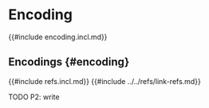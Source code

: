 # Encoding

{{#include encoding.incl.md}}

## Encodings {#encoding}

{{#include refs.incl.md}}
{{#include ../../refs/link-refs.md}}

<div class="hidden">
TODO P2: write
</div>
